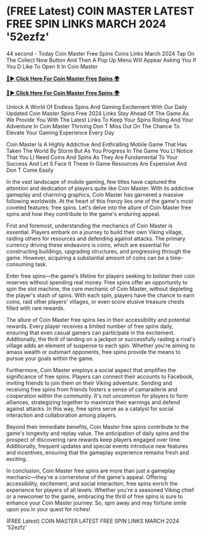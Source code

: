 # (FREE Latest) COIN MASTER LATEST FREE SPIN LINKS MARCH 2024 '52ezfz'

44 second - Today Coin Master Free Spins Coins Links March 2024 Tap On The Collect Now Button And Then A Pop Up Menu Will Appear Asking You If You D Like To Open It In Coin Master

[**🔴► Click Here For Coin Master Free Spins 🌍**](https://moroccino.github.io/CoinMaster/)

[**🔴► Click Here For Coin Master Free Spins 🌍**](https://moroccino.github.io/CoinMaster/)
 

Unlock A World Of Endless Spins And Gaming Excitement With Our Daily Updated Coin Master Spins Free 2024 Links Stay Ahead Of The Game As We Provide You With The Latest Links To Keep Your Spins Rolling And Your Adventure In Coin Master Thriving Don T Miss Out On The Chance To Elevate Your Gaming Experience Every Day

Coin Master Is A Highly Addictive And Enthralling Mobile Game That Has Taken The World By Storm But As You Progress In The Game You Ll Notice That You Ll Need Coins And Spins As They Are Fundamental To Your Success And Let S Face It These In Game Resources Are Expensive And Don T Come Easily
 
In the vast landscape of mobile gaming, few titles have captured the attention and dedication of players quite like Coin Master. With its addictive gameplay and charming graphics, Coin Master has garnered a massive following worldwide. At the heart of this frenzy lies one of the game's most coveted features: free spins. Let's delve into the allure of Coin Master free spins and how they contribute to the game's enduring appeal.

First and foremost, understanding the mechanics of Coin Master is essential. Players embark on a journey to build their own Viking village, raiding others for resources and defending against attacks. The primary currency driving these endeavors is coins, which are essential for constructing buildings, upgrading structures, and progressing through the game. However, acquiring a substantial amount of coins can be a time-consuming task.

Enter free spins—the game's lifeline for players seeking to bolster their coin reserves without spending real money. Free spins offer an opportunity to spin the slot machine, the core mechanic of Coin Master, without depleting the player's stash of spins. With each spin, players have the chance to earn coins, raid other players' villages, or even score elusive treasure chests filled with rare rewards.

The allure of Coin Master free spins lies in their accessibility and potential rewards. Every player receives a limited number of free spins daily, ensuring that even casual gamers can participate in the excitement. Additionally, the thrill of landing on a jackpot or successfully raiding a rival's village adds an element of suspense to each spin. Whether you're aiming to amass wealth or outsmart opponents, free spins provide the means to pursue your goals within the game.

Furthermore, Coin Master employs a social aspect that amplifies the significance of free spins. Players can connect their accounts to Facebook, inviting friends to join them on their Viking adventure. Sending and receiving free spins from friends fosters a sense of camaraderie and cooperation within the community. It's not uncommon for players to form alliances, strategizing together to maximize their earnings and defend against attacks. In this way, free spins serve as a catalyst for social interaction and collaboration among players.

Beyond their immediate benefits, Coin Master free spins contribute to the game's longevity and replay value. The anticipation of daily spins and the prospect of discovering rare rewards keep players engaged over time. Additionally, frequent updates and special events introduce new features and incentives, ensuring that the gameplay experience remains fresh and exciting.

In conclusion, Coin Master free spins are more than just a gameplay mechanic—they're a cornerstone of the game's appeal. Offering accessibility, excitement, and social interaction, free spins enrich the experience for players of all levels. Whether you're a seasoned Viking chief or a newcomer to the game, embracing the thrill of free spins is sure to enhance your Coin Master journey. So, spin away and may fortune smile upon you in your quest for riches!

(FREE Latest) COIN MASTER LATEST FREE SPIN LINKS MARCH 2024 '52ezfz'
